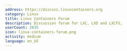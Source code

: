```yaml
---
address: https://discuss.linuxcontainers.org
category: Linux
title: Linux Containers Forum
description: Discussion forum for LXC, LXD and LXCFS,
userCount: 2635
icon: linux-containers-forum.png
activity: medium
language: en_US
---
```

